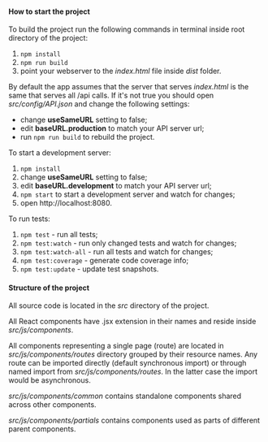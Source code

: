 #### How to start the project

To build the project run the following commands in terminal inside root directory of the project:

1. `npm install`
2. `npm run build`
3. point your webserver to the *index.html* file inside *dist* folder.

By default the app assumes that the server that serves *index.html* is the same that serves all /api calls. If it's not true you should open *src/config/API.json* and change the following settings:

- change **useSameURL** setting to false;
- edit **baseURL.production** to match your API server url;
- run `npm run build` to rebuild the project.

To start a development server:

1. `npm install`
2. change **useSameURL** setting to false;
3. edit **baseURL.development** to match your API server url;
4. `npm start` to start a development server and watch for changes;
5. open http://localhost:8080.

To run tests:

1. `npm test` - run all tests;
2. `npm test:watch` - run only changed tests and watch for changes;
3. `npm test:watch-all` - run all tests and watch for changes;
4. `npm test:coverage` - generate code coverage info;
5. `npm test:update` - update test snapshots.



#### Structure of the project

All source code is located in the *src* directory of the project. 

All React components have .jsx extension in their names and reside inside *src/js/components*. 

All components representing a single page (route) are located in *src/js/components/routes* directory grouped by their resource names. Any route can be imported directly (default synchronous import) or through named import from *src/js/components/routes*. In the latter case the import would be asynchronous.

*src/js/components/common* contains standalone components shared across other components.

*src/js/components/partials* contains components used as parts of different parent components. 



